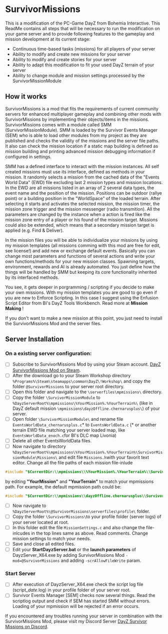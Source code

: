 # SurvivorMissions
This is a modification of the PC-Game DayZ from Bohemia Interactive.
This ReadMe contains all steps that will be necessary to run the modification on your game server and to provide following features to the gameplay and mission development at its current stage:

* Continuous time-based tasks (missions) for all players of your server
* Ability to modify and create new missions for your server
* Ability to modify and create stories for your server
* Ability to adapt this modification to fit your used DayZ terrain of your server
* Ability to change module and mission settings processed by the SurvivorMissionModule

## How it works
SurvivorMissions is a mod that fits the requirements of current community servers for enhanced multiplayer gameplay and combining other mods with SurvivorMissions by implementing their objects/items in the missions.
SurvivorMissions comes with a module called SMM (SurvivorMissionModule). SMM is loaded by the Survivor Events Manager (SEM) who is able to load other modules from my project as they are published and checks the validity of the missions and the server file paths. It also can check the mission location if a static map building is defined as mission building and printing advanced mission debugging information if configured in settings.

SMM has a defined interface to interact with the mission instances. All self created missions must use its interface, defined as methods in your mission. It randomly selects a mission from the cached data of the "Events World Data" (EWD) file excluding last 2 mission types and mission locations. In the EWD are all missions listed in an array of 2 several data types, the event name and the position of the mission. Positions can be outdoor (rallye point) or a building position in the "WorldSpace" of the loaded terrain. After selecting it starts and activates the selected mission, the mission timer, the mission zone trigger and the mission messenger (radio transmition). All the parameters are changed by the instance when a action is fired like the mission zone entry of a player or his found of the mission target. Missions could also be extended, which means that a secondary mission target is applied (e.g. Find & Deliver).

In the mission files you will be able to individualize your missions by using my mission templates (all missions comming with this mod are free for edit, see license!) and add new or exchange default events. Basically you can change most parameters and functions of several actions and write your own functions/methods for your new mission classes. Spawning targets, environment, rewards and AI is already automated. You just define how the things will be handled by SMM but keeping its core functionality inherited by its interfaced methods.

You see, it gets deeper in porgramming / scripting if you decide to make your own missions. With my mission templates you are good to go even if you are new to Enforce Scripting. In this case I suggest using the Enfusion Script Editor from BI's DayZ Tools Workbench. Read more at **Mission Making** !

If you don't want to make a new mission at this point, you just need to install the SurvivorMissions Mod and the server files.

## Server Installation
### On a existing server configuration: 
- [ ] Subscribe to SurvivorMissions Mod by using your Steam account. 
[DayZ SurvivorMissions Mod on Steam](https://pages.github.com/).
- [ ] After the download go to your Steam Workshop directory `%Programs%\Steam\steamapps\common\DayZ\!Workshop\` and copy the folder `@SurvivorMissions` to your server root directory.
- [ ] Open this folder and navigate to the `\serverfiles\mpmissions\` directory.
- [ ] Copy the folder `\SurvivorMissionModule` to `%DayzServerRoot%\mpmissions\%YourMission%.%YourTerrain%\` (like in DayZ default mission `\mpmissions\dayzOffline.chernarusplus\`) of your server.
- [ ] Open folder `\SurvivorMissionModule\` and rename file `EventsWorldData_chernarusplus.c`* to `EventsWorldData.c` 
(* or another terrain EWD file matching your server loaded map, like `EventsWorldData_enoch.c`for BI's DLC map Livonia)
- [ ] Delete all other EventsWorldData files.
- [ ] Now navigate to directory `%DayzServerRoot%\mpmissions\%YourMission%.%YourTerrain%\SurvivorMissionModule\Missions\` and edit file `Missions.h`with your favorit text editor.
Change all the file paths of each mission file-inlude 
```C++
#include "$CurrentDir:\\mpmissions\\%YourMission%.%YourTerrain%\\SurvivorMissionModule\\Missions\\Apartment.c"
```
by editing **"YourMission"** and **"YourTerrain"** to match your mpmissions path. For example, the default mpmission path could be: 
```C++
#include "$CurrentDir:\\mpmissions\\dayzOffline.chernarusplus\\SurvivorMissionModule\\Missions\\Apartment.c"
```
- [ ] Now navigate to `%DayzServerRoot%\@SurvivorMissions\serverfiles\profile\` folder.
- [ ] Copy the folder `\SurvivorMissions\`to your profile folder (server logs) of your server located at root.
- [ ] In this folder edit the file `MissionSettings.c` and also change the file-inlcudes in the top lines same as above. Read comments. Change mission settings to match your needs.
- [ ] Save and close all edited files.
- [ ] Edit your **StartDayzServer.bat** or the **launch parameters** of DayzServer_X64.exe by adding SurvivorMissions Mod `-mod=@SurvivorMissions` and adding `-scrAllowFileWrite` param.

### Start Server
- [ ] After execution of DayzServer_X64.exe check the script log file (script_*date*.log) in your profile folder of your server root.
- [ ] Survivor Events Manager [SEM] checks now several things. Read the scriptlog output and check if SEM has started SMM without errors. Loading of your mpmission will be rejected if an error occurs.

If you encountered any troubles running your server in combination with the SurvivorMissions Mod, please visit my Discord Server
[DayZ Survivor Missions on Discord](https://discord.gg/reP3dq8/).
